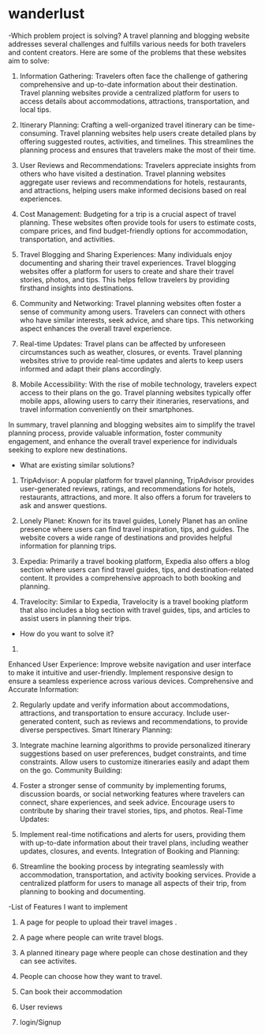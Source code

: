 # wanderlust

-Which problem project is solving?
 A travel planning and blogging website addresses several challenges and fulfills various needs for both travelers and content creators. Here are some of the problems that these websites aim to solve:

1. Information Gathering: Travelers often face the challenge of gathering comprehensive and up-to-date information about their destination. Travel planning websites provide a centralized platform for users to access details about accommodations, attractions, transportation, and local tips.

2. Itinerary Planning: Crafting a well-organized travel itinerary can be time-consuming. Travel planning websites help users create detailed plans by offering suggested routes, activities, and timelines. This streamlines the planning process and ensures that travelers make the most of their time.

3. User Reviews and Recommendations: Travelers appreciate insights from others who have visited a destination. Travel planning websites aggregate user reviews and recommendations for hotels, restaurants, and attractions, helping users make informed decisions based on real experiences.

4. Cost Management: Budgeting for a trip is a crucial aspect of travel planning. These websites often provide tools for users to estimate costs, compare prices, and find budget-friendly options for accommodation, transportation, and activities.

5. Travel Blogging and Sharing Experiences: Many individuals enjoy documenting and sharing their travel experiences. Travel blogging websites offer a platform for users to create and share their travel stories, photos, and tips. This helps fellow travelers by providing firsthand insights into destinations.

6. Community and Networking: Travel planning websites often foster a sense of community among users. Travelers can connect with others who have similar interests, seek advice, and share tips. This networking aspect enhances the overall travel experience.

7. Real-time Updates: Travel plans can be affected by unforeseen circumstances such as weather, closures, or events. Travel planning websites strive to provide real-time updates and alerts to keep users informed and adapt their plans accordingly.

8. Mobile Accessibility: With the rise of mobile technology, travelers expect access to their plans on the go. Travel planning websites typically offer mobile apps, allowing users to carry their itineraries, reservations, and travel information conveniently on their smartphones.

In summary, travel planning and blogging websites aim to simplify the travel planning process, provide valuable information, foster community engagement, and enhance the overall travel experience for individuals seeking to explore new destinations.




- What are existing similar solutions?


1. TripAdvisor: A popular platform for travel planning, TripAdvisor provides user-generated reviews, ratings, and recommendations for hotels, restaurants, attractions, and more. It also offers a forum for travelers to ask and answer questions.

2. Lonely Planet: Known for its travel guides, Lonely Planet has an online presence where users can find travel inspiration, tips, and guides. The website covers a wide range of destinations and provides helpful information for planning trips.

3. Expedia: Primarily a travel booking platform, Expedia also offers a blog section where users can find travel guides, tips, and destination-related content. It provides a comprehensive approach to both booking and planning.

4. Travelocity: Similar to Expedia, Travelocity is a travel booking platform that also includes a blog section with travel guides, tips, and articles to assist users in planning their trips.




- How do you want to solve it?
1.
Enhanced User Experience:
Improve website navigation and user interface to make it intuitive and user-friendly.
Implement responsive design to ensure a seamless experience across various devices.
Comprehensive and Accurate Information:

2. Regularly update and verify information about accommodations, attractions, and transportation to ensure accuracy.
Include user-generated content, such as reviews and recommendations, to provide diverse perspectives.
Smart Itinerary Planning:

3. Integrate machine learning algorithms to provide personalized itinerary suggestions based on user preferences, budget constraints, and time constraints.
Allow users to customize itineraries easily and adapt them on the go.
Community Building:

4. Foster a stronger sense of community by implementing forums, discussion boards, or social networking features where travelers can connect, share experiences, and seek advice.
Encourage users to contribute by sharing their travel stories, tips, and photos.
Real-Time Updates:

5. Implement real-time notifications and alerts for users, providing them with up-to-date information about their travel plans, including weather updates, closures, and events.
Integration of Booking and Planning:

6. Streamline the booking process by integrating seamlessly with accommodation, transportation, and activity booking services.
Provide a centralized platform for users to manage all aspects of their trip, from planning to booking and documenting.





-List of Features I want to implement

1. A page for people to upload their travel images .

2. A page where people can write travel blogs.

3. A planned itineary page where people can chose destination and they can see activites.

4. People can choose how they want to travel.

5. Can book their accommodation

6. User reviews

7. login/Signup
